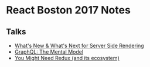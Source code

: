 # React Boston 2017 Notes

## Talks
- [What's New & What's Next for Server Side Rendering](whats_new_whats_next_ssr.md)
- [GraphQL: The Mental Model](graphql_the_mental_model.md)
- [You Might Need Redux (and its ecosystem)](you_might_need_redux.md)
